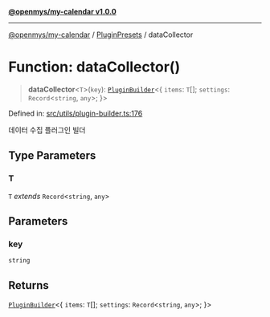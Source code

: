 [**@openmys/my-calendar v1.0.0**](../../../../README.md)

***

[@openmys/my-calendar](../../../../globals.md) / [PluginPresets](../README.md) / dataCollector

# Function: dataCollector()

> **dataCollector**\<`T`\>(`key`): [`PluginBuilder`](../../../../classes/PluginBuilder.md)\<\{ `items`: `T`[]; `settings`: `Record`\<`string`, `any`\>; \}\>

Defined in: [src/utils/plugin-builder.ts:176](https://github.com/openmys/my-calendar/blob/96ebce4306bfb6a4ab4c4297a9b422c56933c5da/src/utils/plugin-builder.ts#L176)

데이터 수집 플러그인 빌더

## Type Parameters

### T

`T` *extends* `Record`\<`string`, `any`\>

## Parameters

### key

`string`

## Returns

[`PluginBuilder`](../../../../classes/PluginBuilder.md)\<\{ `items`: `T`[]; `settings`: `Record`\<`string`, `any`\>; \}\>
